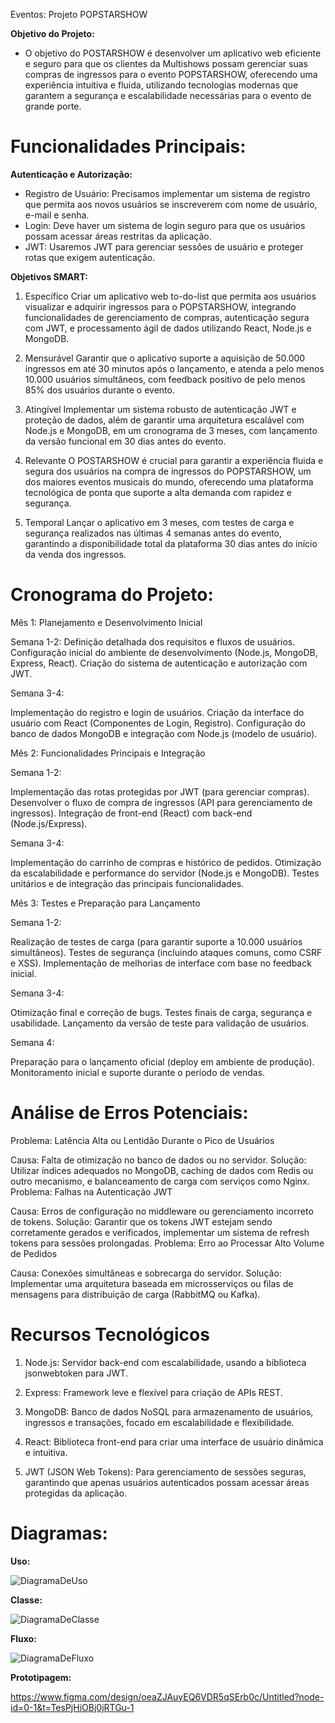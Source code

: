 Eventos: Projeto POPSTARSHOW

__Objetivo do Projeto:__

- O objetivo do POSTARSHOW é desenvolver um aplicativo web eficiente e seguro para que os clientes da Multishows possam gerenciar suas compras de ingressos para o evento POPSTARSHOW, oferecendo uma experiência intuitiva e fluida, utilizando tecnologias modernas que garantem a segurança e escalabilidade necessárias para o evento de grande porte.

# Funcionalidades Principais:

__Autenticação e Autorização:__

- Registro de Usuário: Precisamos implementar um sistema de registro que permita aos novos usuários se inscreverem com nome de usuário, e-mail e senha.
- Login: Deve haver um sistema de login seguro para que os usuários possam acessar áreas restritas da aplicação.
- JWT: Usaremos JWT para gerenciar sessões de usuário e proteger rotas que exigem autenticação.


__Objetivos SMART:__

1. Específico
Criar um aplicativo web to-do-list que permita aos usuários visualizar e adquirir ingressos para o POPSTARSHOW, integrando funcionalidades de gerenciamento de compras, autenticação segura com JWT, e processamento ágil de dados utilizando React, Node.js e MongoDB.

2. Mensurável 
Garantir que o aplicativo suporte a aquisição de 50.000 ingressos em até 30 minutos após o lançamento, e atenda a pelo menos 10.000 usuários simultâneos, com feedback positivo de pelo menos 85% dos usuários durante o evento.

3. Atingível 
Implementar um sistema robusto de autenticação JWT e proteção de dados, além de garantir uma arquitetura escalável com Node.js e MongoDB, em um cronograma de 3 meses, com lançamento da versão funcional em 30 dias antes do evento.

4. Relevante
O POSTARSHOW é crucial para garantir a experiência fluida e segura dos usuários na compra de ingressos do POPSTARSHOW, um dos maiores eventos musicais do mundo, oferecendo uma plataforma tecnológica de ponta que suporte a alta demanda com rapidez e segurança.

5. Temporal
Lançar o aplicativo em 3 meses, com testes de carga e segurança realizados nas últimas 4 semanas antes do evento, garantindo a disponibilidade total da plataforma 30 dias antes do início da venda dos ingressos.

# Cronograma do Projeto:

Mês 1: Planejamento e Desenvolvimento Inicial

Semana 1-2: Definição detalhada dos requisitos e fluxos de usuários.
Configuração inicial do ambiente de desenvolvimento (Node.js, MongoDB, Express, React).
Criação do sistema de autenticação e autorização com JWT.

Semana 3-4:

Implementação do registro e login de usuários.
Criação da interface do usuário com React (Componentes de Login, Registro).
Configuração do banco de dados MongoDB e integração com Node.js (modelo de usuário).

Mês 2: Funcionalidades Principais e Integração

Semana 1-2:

Implementação das rotas protegidas por JWT (para gerenciar compras).
Desenvolver o fluxo de compra de ingressos (API para gerenciamento de ingressos).
Integração de front-end (React) com back-end (Node.js/Express).

Semana 3-4:

Implementação do carrinho de compras e histórico de pedidos.
Otimização da escalabilidade e performance do servidor (Node.js e MongoDB).
Testes unitários e de integração das principais funcionalidades.

Mês 3: Testes e Preparação para Lançamento

Semana 1-2:

Realização de testes de carga (para garantir suporte a 10.000 usuários simultâneos).
Testes de segurança (incluindo ataques comuns, como CSRF e XSS).
Implementação de melhorias de interface com base no feedback inicial.

Semana 3-4:

Otimização final e correção de bugs.
Testes finais de carga, segurança e usabilidade.
Lançamento da versão de teste para validação de usuários.

Semana 4:

Preparação para o lançamento oficial (deploy em ambiente de produção).
Monitoramento inicial e suporte durante o período de vendas.


# Análise de Erros Potenciais:


Problema: Latência Alta ou Lentidão Durante o Pico de Usuários

Causa: Falta de otimização no banco de dados ou no servidor.
Solução: Utilizar índices adequados no MongoDB, caching de dados com Redis ou outro mecanismo, e balanceamento de carga com serviços como Nginx.
Problema: Falhas na Autenticação JWT

Causa: Erros de configuração no middleware ou gerenciamento incorreto de tokens.
Solução: Garantir que os tokens JWT estejam sendo corretamente gerados e verificados, implementar um sistema de refresh tokens para sessões prolongadas.
Problema: Erro ao Processar Alto Volume de Pedidos

Causa: Conexões simultâneas e sobrecarga do servidor.
Solução: Implementar uma arquitetura baseada em microsserviços ou filas de mensagens para distribuição de carga (RabbitMQ ou Kafka).


# Recursos Tecnológicos

1. Node.js: Servidor back-end com escalabilidade, usando a biblioteca jsonwebtoken para JWT.

2. Express: Framework leve e flexível para criação de APIs REST.

3. MongoDB: Banco de dados NoSQL para armazenamento de usuários, ingressos e transações, focado em escalabilidade e flexibilidade.

4. React: Biblioteca front-end para criar uma interface de usuário dinâmica e intuitiva.

5. JWT (JSON Web Tokens): Para gerenciamento de sessões seguras, garantindo que apenas usuários autenticados possam acessar áreas protegidas da aplicação.

# Diagramas:

__Uso:__

![DiagramaDeUso](diagramas/diagrama-uso.png)

__Classe:__

![DiagramaDeClasse](diagramas/diagrama-classe.png)

__Fluxo:__

![DiagramaDeFluxo](diagramas/diagrama-fluxo.png)

__Prototipagem:__

https://www.figma.com/design/oeaZJAuyEQ6VDR5qSErb0c/Untitled?node-id=0-1&t=TesPjHiOBj0jRTGu-1